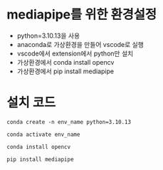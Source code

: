 # mediapipe를 위한 환경설정
 * python=3.10.13을 사용
 * anaconda로 가상환경을 만들어 vscode로 실행
 * vscode에서 extension에서 python만 설치
 * 가상환경에서 conda install opencv
 * 가상환경에서 pip install mediapipe

# 설치 코드
```
conda create -n env_name python=3.10.13
```
```
conda activate env_name
```
```
conda install opencv
```
```
pip install mediapipe
```
